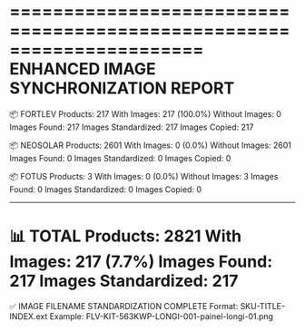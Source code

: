 
======================================================================
ENHANCED IMAGE SYNCHRONIZATION REPORT
======================================================================

📦 FORTLEV
   Products: 217
   With Images: 217 (100.0%)
   Without Images: 0
   Images Found: 217
   Images Standardized: 217
   Images Copied: 217

📦 NEOSOLAR
   Products: 2601
   With Images: 0 (0.0%)
   Without Images: 2601
   Images Found: 0
   Images Standardized: 0
   Images Copied: 0

📦 FOTUS
   Products: 3
   With Images: 0 (0.0%)
   Without Images: 3
   Images Found: 0
   Images Standardized: 0
   Images Copied: 0

----------------------------------------------------------------------
📊 TOTAL
   Products: 2821
   With Images: 217 (7.7%)
   Images Found: 217
   Images Standardized: 217
======================================================================

✅ IMAGE FILENAME STANDARDIZATION COMPLETE
   Format: SKU-TITLE-INDEX.ext
   Example: FLV-KIT-563KWP-LONGI-001-painel-longi-01.png